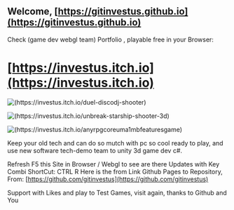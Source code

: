 ## Welcome, [https://gitinvestus.github.io](https://gitinvestus.github.io) 
Check (game dev webgl team) Portfolio , playable free in your Browser:
# [https://investus.itch.io](https://investus.itch.io) 

![(https://investus.itch.io/duel-discodj-shooter)](https://img.itch.zone/aW1nLzEzMTg3MDI4LnBuZw==/180x143%23c/aMgFA8.png)

![(https://investus.itch.io/unbreak-starship-shooter-3d)](https://img.itch.zone/aW1nLzEwOTkzOTIwLnBuZw==/180x143%23c/Sj2i8t.png)

![(https://investus.itch.io/anyrpgcoreuma1mbfeaturesgame)](https://img.itch.zone/aW1nLzEzMzI5MjAwLnBuZw==/180x143%23c/dkh6xp.png)

Keep your old tech and can do so mutch with pc so cool ready to play, and use new software tech-demo team to unity 3d game dev c#.

Refresh F5 this Site in Browser / Webgl to see are there Updates with Key Combi ShortCut: CTRL R
Here is the from Link Github Pages to Repository, From: [https://github.com/gitinvestus](https://github.com/gitinvestus)

Support with Likes and play to Test Games, visit again, thanks to Github and You 

